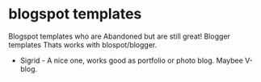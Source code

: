# blogspot templates
Blogspot templates who are Abandoned but are still great!
Blogger templates Thats works with blospot/blogger.


* Sigrid - A nice one, works good as portfolio or photo blog. Maybee V-blog.
